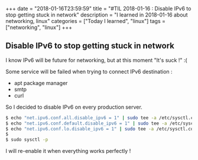 +++
date = "2018-01-16T23:59:59"
title = "#TIL 2018-01-16 : Disable IPv6 to stop getting stuck in network"
description = "I learned in 2018-01-16 about networking, linux"
categories = ["Today I learned", "linux"]
tags = ["networking", "linux"]
+++



## Disable IPv6 to stop getting stuck in network

I know IPv6 will be future for networking, but at this moment "It's suck !" :(

Some service will be failed when trying to connect IPv6 destination :

- apt package manager
- smtp
- curl

So I decided to disable IPv6 on every production server.

```bash
$ echo "net.ipv6.conf.all.disable_ipv6 = 1" | sudo tee -a /etc/sysctl.conf
$ echo "net.ipv6.conf.default.disable_ipv6 = 1" | sudo tee -a /etc/sysctl.conf
$ echo "net.ipv6.conf.lo.disable_ipv6 = 1" | sudo tee -a /etc/sysctl.conf
$ 
$ sudo sysctl -p
```

I will re-enable it when everything works perfectly !
